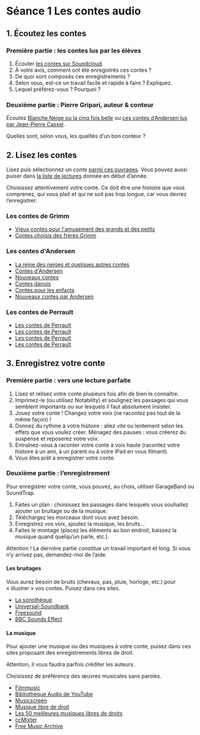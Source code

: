 # Séance 1 Les contes audio

## 1. Écoutez les contes

### Première partie : les contes lus par les élèves

1. Écouter [les contes sur Soundcloud](https://soundcloud.com/user-999818845).
2. À votre avis, comment ont été enregistrés ces contes ?
3. De quoi sont composés ces enregistrements ?
4. Selon vous, est-ce un travail facile et rapide à faire ? Expliquez.
5. Lequel préférez-vous ? Pourquoi ?

### Deuxième partie : Pierre Gripari, auteur & conteur

Écoutez [Blanche Neige ou la cinq fois belle](https://youtu.be/23Dnl41jeG8) ou [ces contes d’Andersen lus par Jean-Pierre Cassel](https://www.franceculture.fr/emissions/lectures-denfance/le-garcon-porcher-la-princesse-au-petit-pois-et-le-costume-neuf-de).

Quelles sont, selon vous, les qualités d’un bon conteur ?

## 2. Lisez les contes

Lisez puis sélectionnez un conte [parmi ces ouvrages](https://drive.google.com/drive/folders/1Ln2AZyHm-CiLyWocyxxOe6fBo2mxaG1I). Vous pouvez aussi puiser dans [la liste de lectures](https://lecture.glideapp.io/) donnée en début d’année.

Choisissez attentivement votre conte. Ce doit être une histoire que vous comprenez, qui vous plait et qui ne soit pas trop longue, car vous devrez l’enregistrer.

### Les contes de Grimm

- [Vieux contes pour l'amusement des grands et des petits](http://gallica.bnf.fr/ark:/12148/bpt6k5814900j.r=contes%20grimm)
- [Contes choisis des frères Grimm](http://gallica.bnf.fr/ark:/12148/bpt6k66175t.r=contes%20grimm)

### Les contes d'Andersen

- [La reine des neiges et quelques autres contes](http://gallica.bnf.fr/ark:/12148/bpt6k311584x.r=contes%20andersen)
- [Contes d'Andersen](http://gallica.bnf.fr/ark:/12148/bpt6k6566537p.r=contes%20andersen)
- [Nouveaux contes](http://gallica.bnf.fr/ark:/12148/bpt6k5620737f.r=contes%20andersen)
- [Contes danois](http://gallica.bnf.fr/ark:/12148/bpt6k9606451t.r=contes%20andersen)
- [Contes pour les enfants](http://gallica.bnf.fr/ark:/12148/bpt6k5620866h.r=contes%20andersen)
- [Nouveaux contes par Andersen](http://gallica.bnf.fr/ark:/12148/bpt6k5855124m.r=contes%20andersen)

### Les contes de Perrault

- [Les contes de Perrault](http://gallica.bnf.fr/ark:/12148/bpt6k855619t.r=contes%20perrault)
- [Les contes de Perrault](http://gallica.bnf.fr/ark:/12148/btv1b8556533n.r=contes%20perrault)
- [Les contes de Perrault](http://gallica.bnf.fr/ark:/12148/bpt6k5772785r.r=contes%20perrault)
- [Les contes de Perrault](http://gallica.bnf.fr/ark:/12148/bpt6k6512787n.r=contes%20perrault)

## 3. Enregistrez votre conte

### Première partie : vers une lecture parfaite

1. Lisez et relisez votre conte plusieurs fois afin de bien le connaître.
2. Imprimez-le (ou utilisez Notability) et soulignez les passages qui vous semblent importants ou sur lesquels il faut absolument insister.
3. Jouez votre conte ! Changez votre voix (ne racontez pas tout de la même façon) !
4. Donnez du rythme à votre histoire : allez vite ou lentement selon les effets que vous voulez créer. Ménagez des pauses : vous créerez du suspense et reposerez votre voix.       
5. Entraînez-vous à raconter votre conte à voix haute (racontez votre histoire à un ami, à un parent ou à votre iPad en vous filmant).
6. Vous êtes prêt à enregistrer votre conte.

### Deuxième partie : l’enregistrement

Pour enregistrer votre conte, vous pouvez, au choix, utiliser GarageBand ou SoundTrap.

1. Faites un plan : choisissez les passages dans lesquels vous souhaitez ajouter un bruitage ou de la musique.
2. Téléchargez les morceaux dont vous avez besoin.
3. Enregistrez vos voix, ajoutez la musique, les bruits...
4. Faites le montage (placez les éléments au bon endroit, baissez la musique quand quelqu’un parle, etc.).

Attention ! La dernière partie constitue un travail important et long. Si vous n’y arrivez pas, demandez-moi de l’aide.

#### Les bruitages

Vous aurez besoin de bruits (chevaux, pas, pluie, horloge, etc.) pour « illustrer » vos contes. Puisez dans ces sites.

- [La sonothèque](https://lasonotheque.org/)
- [Universal-Soundbank](http://www.universal-soundbank.com/)
- [Freesound](https://freesound.org/)
- [BBC Sounds Effect](http://bbcsfx.acropolis.org.uk/)

#### La musique

Pour ajouter une musique ou des musiques à votre conte, puisez dans ces sites proposant des enregistrements libres de droit.

Attention, il vous faudra parfois créditer les auteurs.

Choisissez de préférence des œuvres musicales sans paroles.

- [Filmmusic](https://incompetech.filmmusic.io/search)
- [Bibliothèque Audio de YouTube](https://studio.youtube.com/)
- [Musicscreen](https://www.musicscreen.be/)
- [Musique libre de droit](https://www.musiquelibrededroit.com/)
- [Les 50 meilleures musiques libres de droits](https://www.auboutdufil.com/index.php?id=347)
- [ccMixter](http://dig.ccmixter.org/free)
- [Free Music Archive](https://freemusicarchive.org/curator/Video/)
